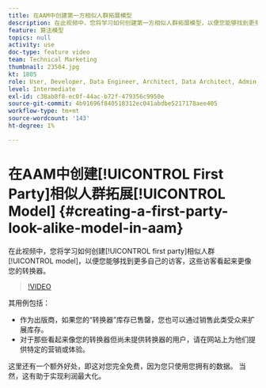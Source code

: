 ```yaml
---
title: 在AAM中创建第一方相似人群拓展模型
description: 在此视频中，您将学习如何创建第一方相似人群拓展模型，以便您能够找到更多自己的类似于转换器的访客。
feature: 算法模型
topics: null
activity: use
doc-type: feature video
team: Technical Marketing
thumbnail: 23504.jpg
kt: 1805
role: User, Developer, Data Engineer, Architect, Data Architect, Admin, Leader
level: Intermediate
exl-id: c38ab8f8-ec0f-44ac-b72f-479356c9950e
source-git-commit: 4b91696f840518312ec041abdbe5217178aee405
workflow-type: tm+mt
source-wordcount: '143'
ht-degree: 1%

---
```


# 在AAM中创建[!UICONTROL First Party]相似人群拓展[!UICONTROL Model] {#creating-a-first-party-look-alike-model-in-aam}

在此视频中，您将学习如何创建[!UICONTROL first party]相似人群[!UICONTROL model]，以便您能够找到更多自己的访客，这些访客看起来更像您的转换器。

>[!VIDEO](https://video.tv.adobe.com/v/23504/?quality=12)

其用例包括：

* 作为出版商，如果您的“转换器”库存已售罄，您也可以通过销售此类受众来扩展库存。
* 对于那些看起来像您的转换器但尚未提供转换器的用户，请在网站上为他们提供特定的营销或体验。

这里还有一个额外好处，即这对您完全免费，因为您只使用您拥有的数据。 当然，这有助于实现利润最大化。
